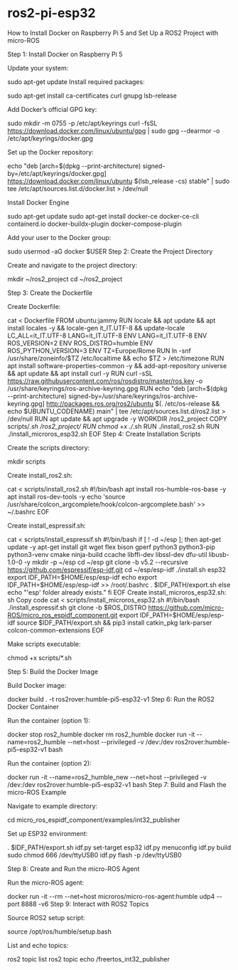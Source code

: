 # ros2-pi-esp32
How to Install Docker on Raspberry Pi 5 and Set Up a ROS2 Project with micro-ROS


Step 1: Install Docker on Raspberry Pi 5

Update your system:

sudo apt-get update
Install required packages:

sudo apt-get install ca-certificates curl gnupg lsb-release

Add Docker’s official GPG key:


sudo mkdir -m 0755 -p /etc/apt/keyrings
curl -fsSL https://download.docker.com/linux/ubuntu/gpg | sudo gpg --dearmor -o /etc/apt/keyrings/docker.gpg

Set up the Docker repository:

echo "deb [arch=$(dpkg --print-architecture) signed-by=/etc/apt/keyrings/docker.gpg] https://download.docker.com/linux/ubuntu $(lsb_release -cs) stable" | sudo tee /etc/apt/sources.list.d/docker.list > /dev/null

Install Docker Engine

sudo apt-get update
sudo apt-get install docker-ce docker-ce-cli containerd.io docker-buildx-plugin docker-compose-plugin

Add your user to the Docker group:

sudo usermod -aG docker $USER
Step 2: Create the Project Directory

Create and navigate to the project directory:

mkdir ~/ros2_project
cd ~/ros2_project

Step 3: Create the Dockerfile

Create Dockerfile:

cat <<EOF > Dockerfile
FROM ubuntu:jammy
RUN locale && apt update && apt install locales -y && locale-gen it_IT.UTF-8 && update-locale LC_ALL=it_IT.UTF-8 LANG=it_IT.UTF-8
ENV LANG=it_IT.UTF-8
ENV ROS_VERSION=2
ENV ROS_DISTRO=humble
ENV ROS_PYTHON_VERSION=3
ENV TZ=Europe/Rome
RUN ln -snf /usr/share/zoneinfo/\$TZ /etc/localtime && echo \$TZ > /etc/timezone
RUN apt install software-properties-common -y && add-apt-repository universe && apt update && apt install curl -y
RUN curl -sSL https://raw.githubusercontent.com/ros/rosdistro/master/ros.key -o /usr/share/keyrings/ros-archive-keyring.gpg
RUN echo "deb [arch=\$(dpkg --print-architecture) signed-by=/usr/share/keyrings/ros-archive-keyring.gpg] http://packages.ros.org/ros2/ubuntu \$(. /etc/os-release && echo \$UBUNTU_CODENAME) main" | tee /etc/apt/sources.list.d/ros2.list > /dev/null
RUN apt update && apt upgrade -y
WORKDIR /ros2_project
COPY scripts/*.sh /ros2_project/
RUN chmod +x ./*.sh
RUN ./install_ros2.sh
RUN ./install_microros_esp32.sh
EOF
Step 4: Create Installation Scripts

Create the scripts directory:

mkdir scripts

Create install_ros2.sh:

cat <<EOF > scripts/install_ros2.sh
#!/bin/bash
apt install ros-humble-ros-base -y
apt install ros-dev-tools -y
echo 'source /usr/share/colcon_argcomplete/hook/colcon-argcomplete.bash' >> ~/.bashrc
EOF

Create install_espressif.sh:

cat <<EOF > scripts/install_espressif.sh
#!/bin/bash
if [ ! -d ~/esp ]; then
    apt-get update -y
    apt-get install git wget flex bison gperf python3 python3-pip python3-venv cmake ninja-build ccache libffi-dev libssl-dev dfu-util libusb-1.0-0 -y
    mkdir -p ~/esp
    cd ~/esp
    git clone -b v5.2 --recursive https://github.com/espressif/esp-idf.git
    cd ~/esp/esp-idf
    ./install.sh esp32
    export IDF_PATH=\$HOME/esp/esp-idf
    echo export IDF_PATH=\$HOME/esp/esp-idf >> /root/.bashrc
    . \$IDF_PATH/export.sh
else
    echo "'esp' folder already exists."
fi
EOF
Create install_microros_esp32.sh:
sh
Copy code
cat <<EOF > scripts/install_microros_esp32.sh
#!/bin/bash
./install_espressif.sh
git clone -b \$ROS_DISTRO https://github.com/micro-ROS/micro_ros_espidf_component.git
export IDF_PATH=\$HOME/esp/esp-idf
source \$IDF_PATH/export.sh && pip3 install catkin_pkg lark-parser colcon-common-extensions
EOF

Make scripts executable:

chmod +x scripts/*.sh

Step 5: Build the Docker Image

Build Docker image:

docker build . -t ros2rover:humble-pi5-esp32-v1
Step 6: Run the ROS2 Docker Container

Run the container (option 1):

docker stop ros2_humble
docker rm ros2_humble
docker run -it --name=ros2_humble --net=host --privileged -v /dev:/dev ros2rover:humble-pi5-esp32-v1 bash

Run the container (option 2):

docker run -it --name=ros2_humble_new --net=host --privileged -v /dev:/dev ros2rover:humble-pi5-esp32-v1 bash
Step 7: Build and Flash the micro-ROS Example

Navigate to example directory:

cd micro_ros_espidf_component/examples/int32_publisher

Set up ESP32 environment:

. \$IDF_PATH/export.sh
idf.py set-target esp32
idf.py menuconfig
idf.py build
sudo chmod 666 /dev/ttyUSB0
idf.py flash -p /dev/ttyUSB0

Step 8: Create and Run the micro-ROS Agent

Run the micro-ROS agent:

docker run -it --rm --net=host microros/micro-ros-agent:humble udp4 --port 8888 -v6
Step 9: Interact with ROS2 Topics

Source ROS2 setup script:

source /opt/ros/humble/setup.bash

List and echo topics:

ros2 topic list
ros2 topic echo /freertos_int32_publisher

